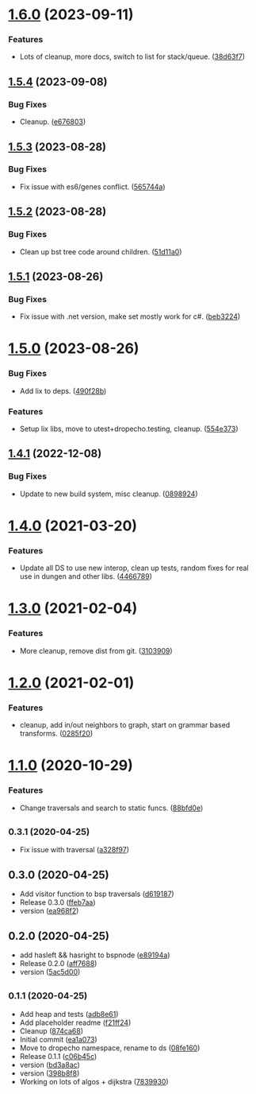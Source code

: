 # [1.6.0](https://github.com/dropecho/ds/compare/1.5.4...1.6.0) (2023-09-11)


### Features

* Lots of cleanup, more docs, switch to list for stack/queue. ([38d63f7](https://github.com/dropecho/ds/commit/38d63f71adacd3a0b96f7db55fa6e7235d9acfcd))

## [1.5.4](https://github.com/dropecho/ds/compare/1.5.3...1.5.4) (2023-09-08)


### Bug Fixes

* Cleanup. ([e676803](https://github.com/dropecho/ds/commit/e676803e05daddb09c5d642b5fcfcda3eac0cdc6))

## [1.5.3](https://github.com/dropecho/ds/compare/1.5.2...1.5.3) (2023-08-28)


### Bug Fixes

* Fix issue with es6/genes conflict. ([565744a](https://github.com/dropecho/ds/commit/565744ab3e822c391420dfc19cef4f742029bff0))

## [1.5.2](https://github.com/dropecho/ds/compare/1.5.1...1.5.2) (2023-08-28)


### Bug Fixes

* Clean up bst tree code around children. ([51d11a0](https://github.com/dropecho/ds/commit/51d11a014fa7dad972c59ed288817103316afea1))

## [1.5.1](https://github.com/dropecho/ds/compare/1.5.0...1.5.1) (2023-08-26)


### Bug Fixes

* Fix issue with .net version, make set mostly work for c#. ([beb3224](https://github.com/dropecho/ds/commit/beb3224ac943b3f2ffe38cdce50500423796648b))

# [1.5.0](https://github.com/dropecho/ds/compare/1.4.1...1.5.0) (2023-08-26)


### Bug Fixes

* Add lix to deps. ([490f28b](https://github.com/dropecho/ds/commit/490f28b7d155a8ee85d22001e4c86fe820280fe3))


### Features

* Setup lix libs, move to utest+dropecho.testing, cleanup. ([554e373](https://github.com/dropecho/ds/commit/554e3737d4882f046d1a9a3e9f19bf96c71ee5fa))

## [1.4.1](https://github.com/dropecho/ds/compare/1.4.0...1.4.1) (2022-12-08)


### Bug Fixes

* Update to new build system, misc cleanup. ([0898924](https://github.com/dropecho/ds/commit/08989243a677c080e240d271e543f42228cb954a))

# [1.4.0](https://github.com/dropecho/ds/compare/1.3.0...1.4.0) (2021-03-20)


### Features

* Update all DS to use new interop, clean up tests, random fixes for real use in dungen and other libs. ([4466789](https://github.com/dropecho/ds/commit/44667894c6c5880f8a6cfecde22ab4f64f4e2a96))

# [1.3.0](https://github.com/dropecho/ds/compare/1.2.0...1.3.0) (2021-02-04)


### Features

* More cleanup, remove dist from git. ([3103909](https://github.com/dropecho/ds/commit/310390988d1a779690a3a6696fde286267959489))

# [1.2.0](https://github.com/dropecho/ds/compare/1.1.0...1.2.0) (2021-02-01)


### Features

* cleanup, add in/out neighbors to graph, start on grammar based transforms. ([0285f20](https://github.com/dropecho/ds/commit/0285f200952278c05568a351790f6c366e7c149b))

# [1.1.0](https://github.com/dropecho/ds/compare/v1.0.0...1.1.0) (2020-10-29)


### Features

* Change traversals and search to static funcs. ([88bfd0e](https://github.com/dropecho/ds/commit/88bfd0ebf3790635448249b58455f1b02f40143d))

## <small>0.3.1 (2020-04-25)</small>

* Fix issue with traversal ([a328f97](https://github.com/dropecho/ds/commit/a328f97))



## 0.3.0 (2020-04-25)

* Add visitor function to bsp traversals ([d619187](https://github.com/dropecho/ds/commit/d619187))
* Release 0.3.0 ([ffeb7aa](https://github.com/dropecho/ds/commit/ffeb7aa))
* version ([ea968f2](https://github.com/dropecho/ds/commit/ea968f2))



## 0.2.0 (2020-04-25)

* add hasleft && hasright to bspnode ([e89194a](https://github.com/dropecho/ds/commit/e89194a))
* Release 0.2.0 ([aff7688](https://github.com/dropecho/ds/commit/aff7688))
* version ([5ac5d00](https://github.com/dropecho/ds/commit/5ac5d00))



## <small>0.1.1 (2020-04-25)</small>

* Add heap and tests ([adb8e61](https://github.com/dropecho/ds/commit/adb8e61))
* Add placeholder readme ([f21ff24](https://github.com/dropecho/ds/commit/f21ff24))
* Cleanup ([874ca68](https://github.com/dropecho/ds/commit/874ca68))
* Initial commit ([ea1a073](https://github.com/dropecho/ds/commit/ea1a073))
* Move to dropecho namespace, rename to ds ([08fe160](https://github.com/dropecho/ds/commit/08fe160))
* Release 0.1.1 ([c06b45c](https://github.com/dropecho/ds/commit/c06b45c))
* version ([bd3a8ac](https://github.com/dropecho/ds/commit/bd3a8ac))
* version ([398b8f8](https://github.com/dropecho/ds/commit/398b8f8))
* Working on lots of algos + dijkstra ([7839930](https://github.com/dropecho/ds/commit/7839930))
